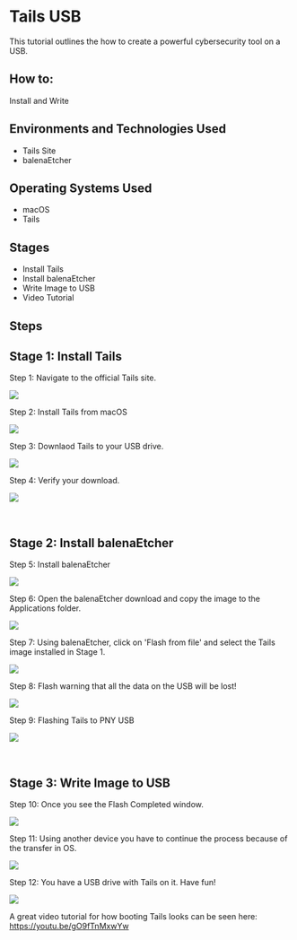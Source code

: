 
<h1>Tails USB</h1>
This tutorial outlines the how to create a powerful cybersecurity tool on a USB.<br />


<h2>How to:</h2>
Install and Write


<h2>Environments and Technologies Used</h2>

- Tails Site
- balenaEtcher

<h2>Operating Systems Used </h2>

- macOS
- Tails

<h2>Stages</h2>

- Install Tails
- Install balenaEtcher
- Write Image to USB
- Video Tutorial
 
 
 
<h2>Steps</h2>


<p>
<h2>Stage 1: Install Tails</h2>

Step 1: Navigate to the official Tails site. 

![](media/01.%20Tails%20on%20Mac.png)

Step 2: Install Tails from macOS

![](media/02.%20Tails%20USB.png)

Step 3: Downlaod Tails to your USB drive.

![](media/03.%20Verify%20Download.png)

Step 4: Verify your download.

![](media/04.%20Verification%20Successful.png)



</p>
<br />


<p>
<h2>Stage 2: Install balenaEtcher</h2>

Step 5: Install balenaEtcher

![](media/05.%20Install%20balenaEtcher.png)


Step 6: Open the balenaEtcher download and copy the image to the Applications folder.

![](media/06.%20Open%20balenaEtcher.png)

Step 7: Using balenaEtcher, click on 'Flash from file' and select the Tails image installed in Stage 1.

![](media/07.%20Write%20Image.png)

Step 8: Flash warning that all the data on the USB will be lost! 

![](media/08.%20Click%20Flash.png)

Step 9: Flashing Tails to PNY USB

![](media/09.%20Flashing%20PNY.png)

</p>
<br />

<p>
<h2>Stage 3: Write Image to USB</h2>

Step 10: Once you see the Flash Completed window.

![](media/10.%20Flash%20Completed.png)

Step 11: Using another device you have to continue the process because of the transfer in OS. 

![](media/11.%20Another%20Device.png)

Step 12: You have a USB drive with Tails on it. Have fun!

![](media/12.%20Project%20Complete.png)


A great video tutorial for how booting Tails looks can be seen here: https://youtu.be/gO9fTnMxwYw
